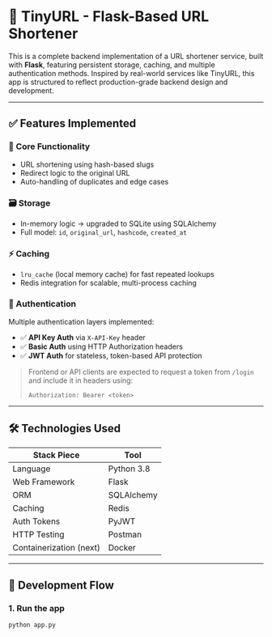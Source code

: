 # 🔗 TinyURL - Flask-Based URL Shortener

This is a complete backend implementation of a URL shortener service, built with **Flask**, featuring persistent storage, caching, and multiple authentication methods. Inspired by real-world services like TinyURL, this app is structured to reflect production-grade backend design and development.

---

## ✅ Features Implemented

### 🧱 Core Functionality
- URL shortening using hash-based slugs
- Redirect logic to the original URL
- Auto-handling of duplicates and edge cases

### 🗃️ Storage
- In-memory logic → upgraded to SQLite using SQLAlchemy
- Full model: `id`, `original_url`, `hashcode`, `created_at`

### ⚡ Caching
- `lru_cache` (local memory cache) for fast repeated lookups
- Redis integration for scalable, multi-process caching

### 🔐 Authentication
Multiple authentication layers implemented:
- ✅ **API Key Auth** via `X-API-Key` header
- ✅ **Basic Auth** using HTTP Authorization headers
- ✅ **JWT Auth** for stateless, token-based API protection

> Frontend or API clients are expected to request a token from `/login` and include it in headers using:
> ```
> Authorization: Bearer <token>
> ```

---

## 🛠️ Technologies Used

| Stack Piece    | Tool          |
|----------------|---------------|
| Language       | Python 3.8    |
| Web Framework  | Flask         |
| ORM            | SQLAlchemy    |
| Caching        | Redis         |
| Auth Tokens    | PyJWT         |
| HTTP Testing   | Postman       |
| Containerization (next) | Docker  |

---

## 🧪 Development Flow

### 1. Run the app
```bash
python app.py

